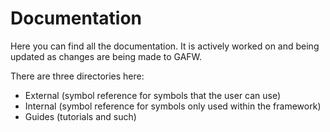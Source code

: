 # Documentation
Here you can find all the documentation. It is actively worked on and being updated as changes are being made to GAFW.

There are three directories here:
- External (symbol reference for symbols that the user can use)
- Internal (symbol reference for symbols only used within the framework)
- Guides (tutorials and such)
